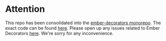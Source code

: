 # Attention

This repo has been consolidated into the [ember-decorators monorepo](https://github.com/ember-decorators/ember-decorators).
The exact code can be found [here](https://github.com/ember-decorators/ember-decorators/tree/master/packages/data).
Please open up any issues related to Ember Decorators [here](https://github.com/ember-decorators/ember-decorators/issues).
We're sorry for any inconvenience.
